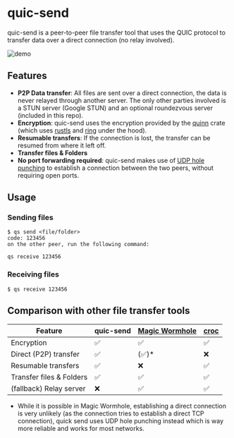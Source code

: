 # quic-send

quic-send is a peer-to-peer file transfer tool that uses the QUIC protocol to transfer data over a direct connection (no relay involved).

![demo](https://github.com/user-attachments/assets/f9c4daf9-dc16-4324-8bae-4de07cd6be0e)

## Features
- **P2P Data transfer**: All files are sent over a direct connection, the data is never relayed through another server. The only other parties
involved is a STUN server (Google STUN) and an optional roundezvous server (included in this repo).
- **Encryption**: quic-send uses the encryption provided by the [quinn](https://crates.io/crates/quinn) crate (which uses [rustls](https://crates.io/crates/rustls) and [ring](https://crates.io/crates/ring) under the hood).
- **Resumable transfers**: If the connection is lost, the transfer can be resumed from where it left off.
- **Transfer files & Folders**
- **No port forwarding required**: quic-send makes use of [UDP hole punching](https://en.wikipedia.org/wiki/UDP_hole_punching) to establish a connection between the two peers, without requiring open ports.

## Usage

### Sending files

```
$ qs send <file/folder>
code: 123456
on the other peer, run the following command:

qs receive 123456
```

### Receiving files

```
$ qs receive 123456
```


## Comparison with other file transfer tools
| Feature | quic-send | [Magic Wormhole](https://github.com/magic-wormhole/magic-wormhole) | [croc](https://github.com/schollz/croc) |
|---------|-----------|--------------------------------------------------------------------|-----------------------------------------|
| Encryption | ✅ | ✅ | ✅ |
| Direct (P2P) transfer  | ✅ | (✅)* | ❌ |
| Resumable transfers | ✅ | ❌ | ✅ |
| Transfer files & Folders | ✅ | ✅ | ✅ |
| (fallback) Relay server | ❌ | ✅ | ✅ |


* While it is possible in Magic Wormhole, establishing a direct connection is very unlikely (as the connection tries to establish a direct TCP connection), quick send uses UDP hole punching instead which is way more reliable and works for most networks.
